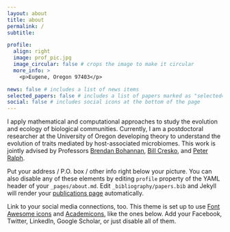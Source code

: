 ```yaml
---
layout: about
title: about
permalink: /
subtitle: 

profile:
  align: right
  image: prof_pic.jpg
  image_circular: false # crops the image to make it circular
  more_info: >
    <p>Eugene, Oregon 97403</p>

news: false # includes a list of news items
selected_papers: false # includes a list of papers marked as "selected={true}"
social: false # includes social icons at the bottom of the page
---
```


I apply mathematical and computational approaches to study the evolution and ecology of biological communities. Currently, I am a postdoctoral researcher at the University of Oregon developing theory to understand the evolution of traits mediated by host-associated microbiomes. This work is jointly advised by Professors [Brendan Bohannan](https://pages.uoregon.edu/bohannanlab/), [Bill Cresko](https://wcresko.github.io/lab_website/), and [Peter Ralph](https://pages.uoregon.edu/plr/).

Put your address / P.O. box / other info right below your picture. You can also disable any of these elements by editing `profile` property of the YAML header of your `_pages/about.md`. Edit `_bibliography/papers.bib` and Jekyll will render your [publications page](/al-folio/publications/) automatically.

Link to your social media connections, too. This theme is set up to use [Font Awesome icons](https://fontawesome.com/) and [Academicons](https://jpswalsh.github.io/academicons/), like the ones below. Add your Facebook, Twitter, LinkedIn, Google Scholar, or just disable all of them.
